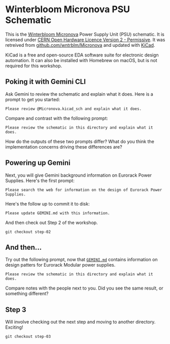 # Winterbloom Micronova PSU Schematic

This is the [Winterbloom Micronova][] Power Supply Unit (PSU) schematic.
It is licensed under [CERN Open Hardware Licence Version 2 - Permissive][].
It was retreived from [github.com/wntrblm/Micronova][] and updated with
[KiCad][].

KiCad is a free and open-source EDA software suite for electronic design automation.
It can also be installed with Homebrew on macOS, but is not required for this workshop.

[Winterbloom Micronova]: https://winterbloom.com/shop/micronova/
[CERN Open Hardware Licence Version 2 - Permissive]: cern_ohl_p_v2.txt
[github.com/wntrblm/Micronova]: https://github.com/wntrblm/Micronova/blob/main/hardware/board/board.kicad_sch
[KiCad]: https://www.kicad.org/

## Poking it with Gemini CLI

Ask Gemini to review the schematic and explain what it does. Here is a prompt
to get you started:

```
Please review @Micronova.kicad_sch and explain what it does.
```

Compare and contrast with the following prompt:

```
Please review the schematic in this directory and explain what it does.
```

How do the outputs of these two prompts differ? What do you think the implementation
concerns driving these differences are?

## Powering up Gemini

Next, you will give Gemini background information on Eurorack Power Supplies.
Here's the first prompt:

```
Please search the web for information on the design of Eurorack Power Supplies.
```

Here's the follow up to commit it to disk:

```
Please update GEMINI.md with this information.
```

And then check out Step 2 of the workshop.

```console
git checkout step-02
```

## And then...

Try out the following prompt, now that [`GEMINI.md`](GEMINI.md) contains information
on design patters for Eurorack Modular power supplies.

```
Please review the schematic in this directory and explain what it does.
```

Compare notes with the people next to you. Did you see the same result, or something different?

## Step 3

Will involve checking out the next step and moving to another directory. Exciting!

```console
git checkout step-03
```
